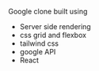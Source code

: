 Google clone built using
 - Server side rendering
 - css grid and flexbox
 - tailwind css
 - google API
 - React